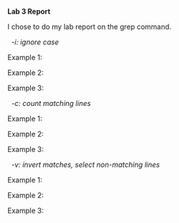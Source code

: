 __Lab 3 Report__

I chose to do my lab report on the grep command.

&nbsp;
*-i: ignore case*

Example 1:


Example 2:


Example 3:

&nbsp;
*-c: count matching lines*

Example 1:


Example 2:


Example 3:

&nbsp;
*-v: invert matches, select non-matching lines*

Example 1:


Example 2:


Example 3:

